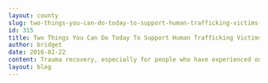 ```yaml
---
layout: county 
slug: two-things-you-can-do-today-to-support-human-trafficking-victims-hb-2668-sb-5277
id: 315
title: Two Things You Can Do Today To Support Human Trafficking Victims: HB 2668 & SB 5277
author: bridget
date: 2016-02-22
content: Trauma recovery, especially for people who have experienced ongoing terrorizing physical and sexual violence, is an arduous and painful path.  The seemingly insurmountable roadblocks when attempting post-trafficking recovery is no exception.  Victims of human trafficking, as a result of their trauma, often suffer from anxiety, panic disorders, depression, eating disorders, intrusive thoughts (e.g. flashbacks and nightmares), avoidance or numbing of trauma-related stimuli (e.g. avoiding certain places, people, and situations), hyper-arousal, difficulties controlling emotions and/or concentrating, suicidality, and alterations in consciousness (dissociation disorders).  It should be no surprise to learn, given the long list of negative and pervasive intrusions trauma brings, that many victims of trauma have used, or been forced to use, drugs and alcohol to cope.  Substances offer a perverse freedom from the overwhelming feelings trauma brings, only to add to the long list of recovery work., , Suffice it to say, trauma recovery takes incredible resilience and bravery. But that’s not all.  Beyond the therapeutic and chemical dependency recovery processes, victims of trafficking must also face the poverty-inducing effects of their resulting criminal records.  One common experience is participation in other criminal acts when they were under the control of a pimp or trafficker.  Some run drugs because it provides another, less violent, means of meeting quotas set by their trafficker.  Others face criminal convictions for public intoxication, loitering, theft, breaking and entering, domestic violence charges and others. , , Their resulting criminal record hinders victims from getting housing, employment, getting a loan, or from adjusting their immigration status.  Their criminal convictions are used against them during child custody hearings.  Essentially, although they were victims of a crime, they continue to pay the dire consequences for the crimes they committed under duress.  They are re-victimized.  Making escape from exploitation extremely daunting., , Recently, Washington State introduced [HB 2668](http://lawfilesext.leg.wa.gov/biennium/2015-16/Pdf/Bill%20Reports/House/2668%20HBR%20PS%2016.pdf) that expands [HB 1292](http://apps.leg.wa.gov/billinfo/summary.aspx?year=2013&bill=1292), which allows victims of human trafficking to petition a judge when certain conditions are met to clear their criminal records of prostitution-related convictions. Current law limits the ability for this vacation of convictions only when the offender has committed no another crime. This new bill proposes the removal of the stipulation of no other criminal acts and provides an important pathway for those who committed an offense as a result of being a victim of trafficking., , Last month at the public hearing, several trafficking survivors testified:, , *“But I found what was happening is I couldn’t find a job, I couldn’t get an apartment,” she said. “I had a kid that I was trying to fight and get back, but those charges just didn’t look good for me.”-SH*, *“If you talked to my sister right now she would say,’what’s the point? I’ve been in over half my life, look at this list of charges.’ She’s been under the control of pimps since she was 14. So why get out now,” -SH*, *“It’s really sad to get a call from a fellow survivor who is doing amazing, that’s crying and crying saying, ‘I can’t get a job that pays a living wage because of my convictions,’” -JM*, , Other survivors have spoken out similarly:, , *“I’m thinking I’m going to hit [the convictions] and it’s going to just knock me back down…People in my life today have no idea of where I’ve been. And I’d like to keep it that way. It’s none of their business.”– MR*, *“We can’t get jobs. It ruins our lives,”- LC*, *“People judged you. It was very shaming,” said another survivor of how it felt to constantly get rejected from jobs for which she was often overqualified.*, , Washington State has led the way with anti-human trafficking legislation.  We were first in the nation with anti-trafficking laws and still have some of the most comprehensive anti-trafficking laws. This legislative support allows direct service providers more flexibility, and it gives survivors more hope.  , , Please show your support and [ensure your legislators know](https://app.leg.wa.gov/pbc/) you want convictions for prostitution removed from survivor’s records if they’ve been victims of trafficking., , [SB 5277](http://apps.leg.wa.gov/billinfo/summary.aspx?bill=5277&year=2015), Often, men who buy sex do so knowing that there’s a likely chance that the women involved in prostitution are under the control of a pimp and trafficker.  In fact, one study found that 66% of sex buyers observed that a majority of women are lured, tricked or trafficked into prostitution, yet the consequences of using exploited people in Washington have only resulted in a simple misdemeanor.  , , The Washington State has been pursuing curbing demand for commercial sex by shifting the focus from prostitution-related crimes to policing and prosecuting purveyors of sex and those demanding it.  [SB 5277](http://apps.leg.wa.gov/billinfo/summary.aspx?bill=5277&year=2015) proposes to increase the offense’s maximum penalty from a simple misdemeanor to a gross misdemeanor which may result in 90 - 365 days in jail., , Please show your support and [ensure your legislators know](https://app.leg.wa.gov/pbc/) you want increased penalties for  sex buyers. , , , HB 2668 was sponsored by Representatives [Tina Orwall](9http://housedemocrats.wa.gov/legislators/tina-orwall/), [Goodman](https://app.leg.wa.gov/pbc/memberEmail/45/1), Senn, Riccelli, and Ormsby.   , , SB 5277 was sponsored by Senators [Kohl-Welles](mailto:jeanne.kohl-welles@kingcounty.gov), [Darneille](https://app.leg.wa.gov/pbc/memberEmail/27/0), [Padden](https://app.leg.wa.gov/pbc/memberEmail/4/0), [Pedersen](https://app.leg.wa.gov/pbc/memberEmail/43/0), [Fain](https://app.leg.wa.gov/pbc/memberEmail/47/0), [Frockt](https://app.leg.wa.gov/pbc/memberEmail/46/0), [Keiser](https://app.leg.wa.gov/pbc/memberEmail/33/0), [Chase](https://app.leg.wa.gov/pbc/memberEmail/32/0), [Fraser](https://app.leg.wa.gov/pbc/memberEmail/22/0)., , *** Currently, the sessions are out, but please help promote these so they are prioritized during the next session.
layout: blog
---
```

